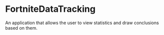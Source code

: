 # FortniteDataTracking
An application that allows the user to view statistics and draw conclusions based on them.
